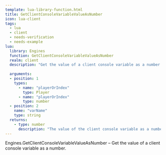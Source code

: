 ```yaml
---
template: lua-library-function.html
title: GetClientConsoleVariableValueAsNumber
icon: lua-client
tags:
  - lua
  - client
  - needs-verification
  - needs-example
lua:
  library: Engines
  function: GetClientConsoleVariableValueAsNumber
  realm: client
  description: "Get the value of a client console variable as a number."
  
  arguments:
  - position: 1
    types:
      - name: "playerOrIndex"
        type: Player
      - name: "playerOrIndex"
        type: number
  - position: 2
    name: "varName"
    type: string
  returns:
    - type: number
      description: "The value of the client console variable as a number."
---
```


<div class="lua__search__keywords">
Engines.GetClientConsoleVariableValueAsNumber &#x2013; Get the value of a client console variable as a number.
</div>
